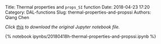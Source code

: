 Title: Thermal properties and `props_SI` function
Date: 2018-04-23 17:20
Category: DAL-functions
Slug: thermal-properties-and-propssi
Authors: Qiang Chen

*Click [this]({filename}/ipynbs/20180418h-thermal-properties-and-propssi.ipynb) to download the original Jupyter notebook file.*

{% notebook ipynbs/20180418h-thermal-properties-and-propssi.ipynb %}
